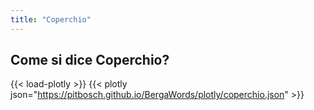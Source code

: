 ```yaml
---
title: "Coperchio"
---
```


## Come si dice Coperchio?

{{< load-plotly >}}
{{< plotly json="https://pitbosch.github.io/BergaWords/plotly/coperchio.json" >}}